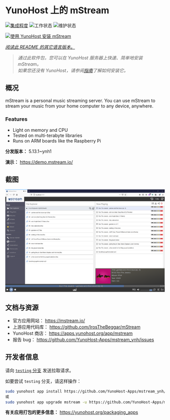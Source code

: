 <!--
注意：此 README 由 <https://github.com/YunoHost/apps/tree/master/tools/readme_generator> 自动生成
请勿手动编辑。
-->

# YunoHost 上的 mStream

[![集成程度](https://apps.yunohost.org/badge/integration/mstream)](https://ci-apps.yunohost.org/ci/apps/mstream/)
![工作状态](https://apps.yunohost.org/badge/state/mstream)
![维护状态](https://apps.yunohost.org/badge/maintained/mstream)

[![使用 YunoHost 安装 mStream](https://install-app.yunohost.org/install-with-yunohost.svg)](https://install-app.yunohost.org/?app=mstream)

*[阅读此 README 的其它语言版本。](./ALL_README.md)*

> *通过此软件包，您可以在 YunoHost 服务器上快速、简单地安装 mStream。*  
> *如果您还没有 YunoHost，请参阅[指南](https://yunohost.org/install)了解如何安装它。*

## 概况

mStream is a personal music streaming server. You can use mStream to stream your music from your home computer to any device, anywhere.

### Features

- Light on memory and CPU
- Tested on multi-terabyte libraries
- Runs on ARM boards like the Raspberry Pi


**分发版本：** 5.13.1~ynh1

**演示：** <https://demo.mstream.io/>

## 截图

![mStream 的截图](./doc/screenshots/mstreamv5.png)

## 文档与资源

- 官方应用网站： <https://mstream.io/>
- 上游应用代码库： <https://github.com/IrosTheBeggar/mStream>
- YunoHost 商店： <https://apps.yunohost.org/app/mstream>
- 报告 bug： <https://github.com/YunoHost-Apps/mstream_ynh/issues>

## 开发者信息

请向 [`testing` 分支](https://github.com/YunoHost-Apps/mstream_ynh/tree/testing) 发送拉取请求。

如要尝试 `testing` 分支，请这样操作：

```bash
sudo yunohost app install https://github.com/YunoHost-Apps/mstream_ynh/tree/testing --debug
或
sudo yunohost app upgrade mstream -u https://github.com/YunoHost-Apps/mstream_ynh/tree/testing --debug
```

**有关应用打包的更多信息：** <https://yunohost.org/packaging_apps>
